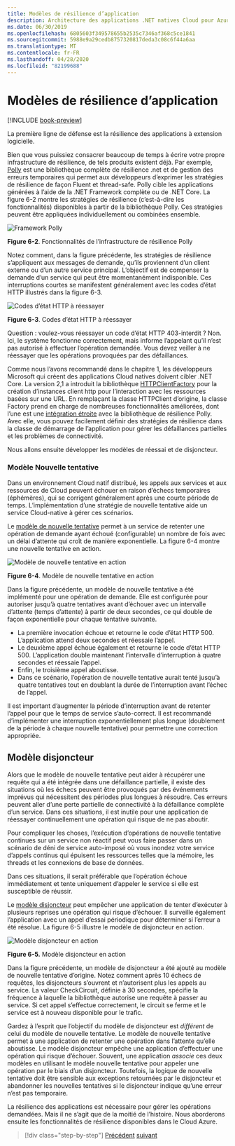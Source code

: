 ```yaml
---
title: Modèles de résilience d’application
description: Architecture des applications .NET natives Cloud pour Azure | Modèles de résilience d’application
ms.date: 06/30/2019
ms.openlocfilehash: 6805603f349578655b2535c7346af368c5ce1841
ms.sourcegitcommit: 5988e9a29cedb8757320817deda3c08c6f44a6aa
ms.translationtype: MT
ms.contentlocale: fr-FR
ms.lasthandoff: 04/28/2020
ms.locfileid: "82199688"
---
```

# <a name="application-resiliency-patterns"></a>Modèles de résilience d’application

[!INCLUDE [book-preview](../../../includes/book-preview.md)]

La première ligne de défense est la résilience des applications à extension logicielle.

Bien que vous puissiez consacrer beaucoup de temps à écrire votre propre infrastructure de résilience, de tels produits existent déjà. Par exemple, [Polly](http://www.thepollyproject.org/) est une bibliothèque complète de résilience .net et de gestion des erreurs temporaires qui permet aux développeurs d’exprimer les stratégies de résilience de façon Fluent et thread-safe. Polly cible les applications générées à l’aide de la .NET Framework complète ou de .NET Core. La figure 6-2 montre les stratégies de résilience (c’est-à-dire les fonctionnalités) disponibles à partir de la bibliothèque Polly. Ces stratégies peuvent être appliquées individuellement ou combinées ensemble.

![Framework Polly](./media/polly-resiliency-framework.png)

**Figure 6-2**. Fonctionnalités de l’infrastructure de résilience Polly

Notez comment, dans la figure précédente, les stratégies de résilience s’appliquent aux messages de demande, qu’ils proviennent d’un client externe ou d’un autre service principal. L’objectif est de compenser la demande d’un service qui peut être momentanément indisponible. Ces interruptions courtes se manifestent généralement avec les codes d’état HTTP illustrés dans la figure 6-3.

![Codes d’état HTTP à réessayer](./media/http-status-codes.png)

**Figure 6-3**. Codes d’état HTTP à réessayer

Question : voulez-vous réessayer un code d’état HTTP 403-interdit ? Non. Ici, le système fonctionne correctement, mais informe l’appelant qu’il n’est pas autorisé à effectuer l’opération demandée. Vous devez veiller à ne réessayer que les opérations provoquées par des défaillances.

Comme nous l’avons recommandé dans le chapitre 1, les développeurs Microsoft qui créent des applications Cloud natives doivent cibler .NET Core. La version 2,1 a introduit la bibliothèque [HTTPClientFactory](https://www.stevejgordon.co.uk/introduction-to-httpclientfactory-aspnetcore) pour la création d’instances client http pour l’interaction avec les ressources basées sur une URL. En remplaçant la classe HTTPClient d’origine, la classe Factory prend en charge de nombreuses fonctionnalités améliorées, dont l’une est une [intégration étroite](../microservices/implement-resilient-applications/implement-http-call-retries-exponential-backoff-polly.md) avec la bibliothèque de résilience Polly. Avec elle, vous pouvez facilement définir des stratégies de résilience dans la classe de démarrage de l’application pour gérer les défaillances partielles et les problèmes de connectivité.

Nous allons ensuite développer les modèles de réessai et de disjoncteur.

### <a name="retry-pattern"></a>Modèle Nouvelle tentative

Dans un environnement Cloud natif distribué, les appels aux services et aux ressources de Cloud peuvent échouer en raison d’échecs temporaires (éphémères), qui se corrigent généralement après une courte période de temps. L’implémentation d’une stratégie de nouvelle tentative aide un service Cloud-native à gérer ces scénarios.

Le [modèle de nouvelle tentative](https://docs.microsoft.com/azure/architecture/patterns/retry) permet à un service de retenter une opération de demande ayant échoué (configurable) un nombre de fois avec un délai d’attente qui croît de manière exponentielle. La figure 6-4 montre une nouvelle tentative en action.

![Modèle de nouvelle tentative en action](./media/retry-pattern.png)

**Figure 6-4**. Modèle de nouvelle tentative en action

Dans la figure précédente, un modèle de nouvelle tentative a été implémenté pour une opération de demande. Elle est configurée pour autoriser jusqu’à quatre tentatives avant d’échouer avec un intervalle d’attente (temps d’attente) à partir de deux secondes, ce qui double de façon exponentielle pour chaque tentative suivante.

- La première invocation échoue et retourne le code d’état HTTP 500. L’application attend deux secondes et réessaie l’appel.
- Le deuxième appel échoue également et retourne le code d’état HTTP 500. L’application double maintenant l’intervalle d’interruption à quatre secondes et réessaie l’appel.
- Enfin, le troisième appel aboutisse.
- Dans ce scénario, l’opération de nouvelle tentative aurait tenté jusqu’à quatre tentatives tout en doublant la durée de l’interruption avant l’échec de l’appel.

Il est important d’augmenter la période d’interruption avant de retenter l’appel pour que le temps de service s’auto-correct. Il est recommandé d’implémenter une interruption exponentiellement plus longue (doublement de la période à chaque nouvelle tentative) pour permettre une correction appropriée.

## <a name="circuit-breaker-pattern"></a>Modèle disjoncteur

Alors que le modèle de nouvelle tentative peut aider à récupérer une requête qui a été intégrée dans une défaillance partielle, il existe des situations où les échecs peuvent être provoqués par des événements imprévus qui nécessitent des périodes plus longues à résoudre. Ces erreurs peuvent aller d’une perte partielle de connectivité à la défaillance complète d’un service. Dans ces situations, il est inutile pour une application de réessayer continuellement une opération qui risque de ne pas aboutir.

Pour compliquer les choses, l’exécution d’opérations de nouvelle tentative continues sur un service non réactif peut vous faire passer dans un scénario de déni de service auto-imposé où vous inondez votre service d’appels continus qui épuisent les ressources telles que la mémoire, les threads et les connexions de base de données.

Dans ces situations, il serait préférable que l’opération échoue immédiatement et tente uniquement d’appeler le service si elle est susceptible de réussir.

Le [modèle disjoncteur](https://docs.microsoft.com/azure/architecture/patterns/circuit-breaker) peut empêcher une application de tenter d’exécuter à plusieurs reprises une opération qui risque d’échouer. Il surveille également l’application avec un appel d’essai périodique pour déterminer si l’erreur a été résolue. La figure 6-5 illustre le modèle de disjoncteur en action.

![Modèle disjoncteur en action](./media/circuit-breaker-pattern.png)

**Figure 6-5.** Modèle disjoncteur en action

Dans la figure précédente, un modèle de disjoncteur a été ajouté au modèle de nouvelle tentative d’origine. Notez comment après 10 échecs de requêtes, les disjoncteurs s’ouvrent et n’autorisent plus les appels au service. La valeur CheckCircuit, définie à 30 secondes, spécifie la fréquence à laquelle la bibliothèque autorise une requête à passer au service. Si cet appel s’effectue correctement, le circuit se ferme et le service est à nouveau disponible pour le trafic.

Gardez à l’esprit que l’objectif du modèle de disjoncteur est *différent* de celui du modèle de nouvelle tentative. Le modèle de nouvelle tentative permet à une application de retenter une opération dans l’attente qu’elle aboutisse. Le modèle disjoncteur empêche une application d’effectuer une opération qui risque d’échouer. Souvent, une application *associe* ces deux modèles en utilisant le modèle nouvelle tentative pour appeler une opération par le biais d’un disjoncteur. Toutefois, la logique de nouvelle tentative doit être sensible aux exceptions retournées par le disjoncteur et abandonner les nouvelles tentatives si le disjoncteur indique qu’une erreur n’est pas temporaire.

La résilience des applications est nécessaire pour gérer les opérations demandées. Mais il ne s’agit que de la moitié de l’histoire. Nous aborderons ensuite les fonctionnalités de résilience disponibles dans le Cloud Azure.

>[!div class="step-by-step"]
>[Précédent](resiliency.md)
>[suivant](infrastructure-resiliency-azure.md)
